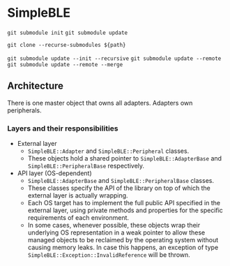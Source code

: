 # SimpleBLE

`git submodule init`
`git submodule update`

`git clone --recurse-submodules ${path}`

`git submodule update --init --recursive`
`git submodule update --remote`
`git submodule update --remote --merge`



## Architecture

There is one master object that owns all adapters.
Adapters own peripherals.

### Layers and their responsibilities
- External layer
    - `SimpleBLE::Adapter` and `SimpleBLE::Peripheral` classes.
    - These objects hold a shared pointer to `SimpleBLE::AdapterBase` 
      and `SimpleBLE::PeripheralBase` respectively.
- API layer (OS-dependent)
    - `SimpleBLE::AdapterBase` and `SimpleBLE::PeripheralBase` classes.
    - These classes specify the API of the library on top of which
      the external layer is actually wrapping.
    - Each OS target has to implement the full public API specified in
      the external layer, using private methods and properties for 
      the specific requirements of each environment.
    - In some cases, whenever possible, these objects wrap their
      underlying OS representation in a weak pointer to allow these 
      managed objects to be reclaimed by the operating system without
      causing memory leaks. In case this happens, an exception of
      type `SimpleBLE::Exception::InvalidReference` will be thrown.